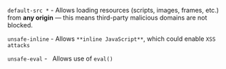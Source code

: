 
`default-src *` - Allows loading resources (scripts, images, frames, etc.) from **any origin** — this means third-party malicious domains are not blocked.  

`unsafe-inline` - Allows `**inline JavaScript**`, which could enable `XSS attacks`

`unsafe-eval` -   Allows use of `eval()`